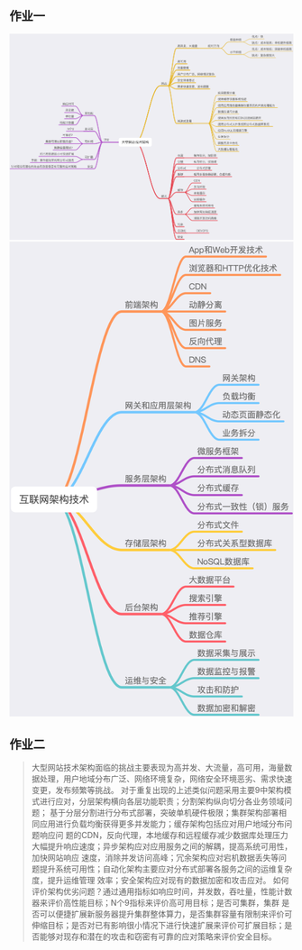 ## 作业一
![alt 大型互联网技术架构](大型网站技术架构.png)
![alt 互联网架构技术](互联网架构技术.png)
## 作业二
>   大型网站技术架构面临的挑战主要表现为高并发、大流量，高可用，海量数据处理，用户地域分布广泛、网络环境复杂，网络安全环境恶劣、需求快速
> 变更，发布频繁等挑战。
>   对于重复出现的上述类似问题采用主要9中架构模式进行应对，分层架构横向各层功能职责；分割架构纵向切分各业务领域问题；
> 基于分层分割进行分布式部署，突破单机硬件极限；集群架构部署相同应用进行负载均衡获得更多并发能力；缓存架构包括应对用户地域分布问题响应问
> 题的CDN，反向代理，本地缓存和远程缓存减少数据库处理压力大幅提升响应速度；异步架构应对应用服务之间的解耦，提高系统可用性，加快网站响应
> 速度，消除并发访问高峰；冗余架构应对宕机数据丢失等问题提升系统可用性；自动化架构主要应对分布式部署各服务之间的运维复杂度，提升运维管理
> 效率；安全架构应对现有的数据加密和攻击应对。
>   如何评价架构优劣问题？通过通用指标如响应时间，并发数，吞吐量，性能计数器来评价高性能目标；N个9指标来评价高可用目标；是否可集群，集群
> 是否可以便捷扩展新服务器提升集群整体算力，是否集群容量有限制来评价可伸缩目标；是否对已有影响很小情况下进行快速扩展来评价可扩展目标；是
> 否能够对现存和潜在的攻击和窃密有可靠的应对策略来评价安全目标。